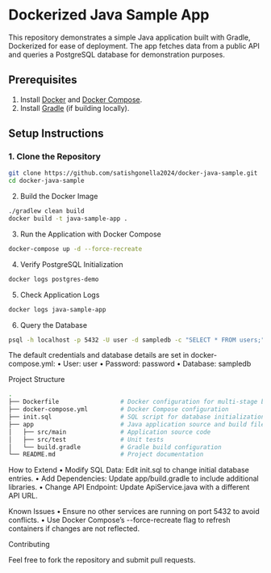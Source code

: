 # Dockerized Java Sample App

This repository demonstrates a simple Java application built with Gradle, Dockerized for ease of deployment. The app fetches data from a public API and queries a PostgreSQL database for demonstration purposes.

## Prerequisites

1. Install [Docker](https://docs.docker.com/get-docker/) and [Docker Compose](https://docs.docker.com/compose/install/).
2. Install [Gradle](https://gradle.org/install/) (if building locally).

## Setup Instructions

### 1. Clone the Repository

```bash
git clone https://github.com/satishgonella2024/docker-java-sample.git
cd docker-java-sample
```
2. Build the Docker Image
```bash
./gradlew clean build
docker build -t java-sample-app .
```
3. Run the Application with Docker Compose
```bash
docker-compose up -d --force-recreate
```
4. Verify PostgreSQL Initialization
```bash
docker logs postgres-demo
```
5. Check Application Logs
```bash
docker logs java-sample-app
```
6. Query the Database
```bash
psql -h localhost -p 5432 -U user -d sampledb -c "SELECT * FROM users;"
```

The default credentials and database details are set in docker-compose.yml:
	•	User: user
	•	Password: password
	•	Database: sampledb

Project Structure
```bash
.
├── Dockerfile                 # Docker configuration for multi-stage builds
├── docker-compose.yml         # Docker Compose configuration
├── init.sql                   # SQL script for database initialization
├── app                        # Java application source and build files
│   ├── src/main               # Application source code
│   ├── src/test               # Unit tests
│   └── build.gradle           # Gradle build configuration
└── README.md                  # Project documentation
```
How to Extend
	•	Modify SQL Data: Edit init.sql to change initial database entries.
	•	Add Dependencies: Update app/build.gradle to include additional libraries.
	•	Change API Endpoint: Update ApiService.java with a different API URL.

Known Issues
	•	Ensure no other services are running on port 5432 to avoid conflicts.
	•	Use Docker Compose’s --force-recreate flag to refresh containers if changes are not reflected.

Contributing

Feel free to fork the repository and submit pull requests.
